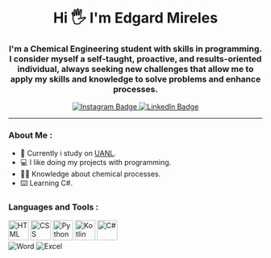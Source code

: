 <div id="header" align="center">
    <h1 align="center">Hi 🖐️ I'm Edgard Mireles</h1>
    <h3 align="center">I'm a Chemical Engineering student with skills in programming. I consider myself a self-taught, proactive, and results-oriented individual, always seeking new challenges that allow me to apply my skills and knowledge to solve problems and enhance processes.</h3>
</div>

<div id="badges" align="center">
    <a href="https://www.instagram.com/edgarrcond/" target="_blank">
        <img src="https://img.shields.io/badge/Instagram-E4405F?style=for-the-badge&logo=instagram&logoColor=white" alt="Instagram Badge">
    </a>
    <a href="https://www.linkedin.com/in/edgard-mireles-a4ab141ab/" target="_blank">
        <img src="https://img.shields.io/badge/LinkedIn-0077B5?style=for-the-badge&logo=linkedin&logoColor=white" alt="LinkedIn Badge">
    </a>
</div>

---

### About Me :

- 📖 Currently i study on [UANL](https://UANL.com.mx).
- 💻 I like doing my projects with programming.
- 🧑‍🔬 Knowledge about chemical processes.
- ⌨️ Learning C#.

<div align="left">
    <h3>Languages and Tools :</h3>
    <div>
        <img src="https://cdn.jsdelivr.net/gh/devicons/devicon/icons/html5/html5-original.svg" title="HTML" alt="HTML" width="40" height="40"/>
        <img src="https://cdn.jsdelivr.net/gh/devicons/devicon/icons/css3/css3-original.svg" title="CSS" alt="CSS" width="40" height="40"/>
        <img src="https://cdn.jsdelivr.net/gh/devicons/devicon/icons/python/python-original.svg" title="Python" alt="Python" width="40" height="40"/>
        <img src="https://cdn.jsdelivr.net/gh/devicons/devicon/icons/kotlin/kotlin-original.svg" title="Kotlin" alt="Kotlin" width="40" height="40"/>
        <img src="https://cdn.jsdelivr.net/gh/devicons/devicon/icons/csharp/csharp-original.svg" title="C#" alt="C#" width="40" height="40"/>
    </div>
    <div>
        <img src="https://img.shields.io/badge/Microsoft_Word-2B579A?style=for-the-badge&logo=microsoft-word&logoColor=white" title="Word" alt="Word"/>
        <img src="https://img.shields.io/badge/Microsoft_Excel-217346?style=for-the-badge&logo=microsoft-excel&logoColor=white" title="Excel" alt="Excel"/>
    </div>
</div>
